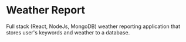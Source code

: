 # Weather Report
Full stack (React, NodeJs, MongoDB) weather reporting application that stores user's keywords and weather to a database.
